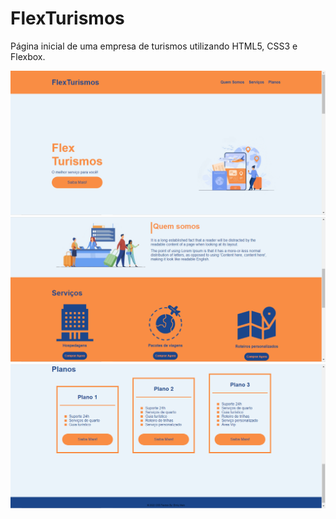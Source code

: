 # FlexTurismos
Página inicial de uma empresa de turismos utilizando HTML5, CSS3 e Flexbox.

<img src="./imagesReadme/dashboard.PNG" alt="Dashboard_parte1"/>
<img src="./imagesReadme/dashboard_parte2.PNG" alt="Dashboard_parte2"/>
<img src="./imagesReadme/dashboard_parte3.PNG" alt="Dashboard_parte3"/>
